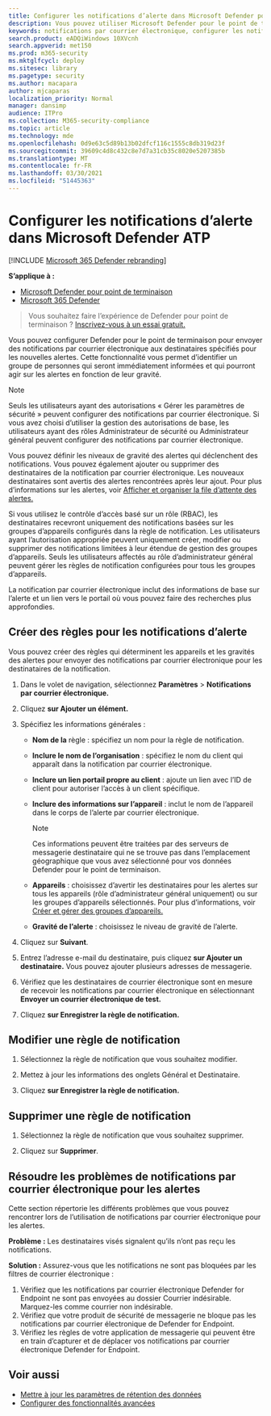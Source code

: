 ```yaml
---
title: Configurer les notifications d’alerte dans Microsoft Defender pour le point de terminaison
description: Vous pouvez utiliser Microsoft Defender pour le point de terminaison pour configurer les paramètres de notification par courrier électronique pour les alertes de sécurité, en fonction de la gravité et d’autres critères.
keywords: notifications par courrier électronique, configurer les notifications d’alerte, notifications microsoft defender atp, alertes microsoft defender atp, Windows 10 Entreprise, Windows 10 Éducation
search.product: eADQiWindows 10XVcnh
search.appverid: met150
ms.prod: m365-security
ms.mktglfcycl: deploy
ms.sitesec: library
ms.pagetype: security
ms.author: macapara
author: mjcaparas
localization_priority: Normal
manager: dansimp
audience: ITPro
ms.collection: M365-security-compliance
ms.topic: article
ms.technology: mde
ms.openlocfilehash: 0d9e63c5d89b13b02dfcf116c1555c8db319d23f
ms.sourcegitcommit: 39609c4d8c432c8e7d7a31cb35c8020e5207385b
ms.translationtype: MT
ms.contentlocale: fr-FR
ms.lasthandoff: 03/30/2021
ms.locfileid: "51445363"
---
```

# <a name="configure-alert-notifications-in-microsoft-defender-atp"></a>Configurer les notifications d’alerte dans Microsoft Defender ATP

[!INCLUDE [Microsoft 365 Defender rebranding](../../includes/microsoft-defender.md)]

**S’applique à :**
- [Microsoft Defender pour point de terminaison](https://go.microsoft.com/fwlink/p/?linkid=2154037)
- [Microsoft 365 Defender](https://go.microsoft.com/fwlink/?linkid=2118804)

>Vous souhaitez faire l’expérience de Defender pour point de terminaison ? [Inscrivez-vous à un essai gratuit.](https://www.microsoft.com/microsoft-365/windows/microsoft-defender-atp?ocid=docs-wdatp-emailconfig-abovefoldlink)

Vous pouvez configurer Defender pour le point de terminaison pour envoyer des notifications par courrier électronique aux destinataires spécifiés pour les nouvelles alertes. Cette fonctionnalité vous permet d’identifier un groupe de personnes qui seront immédiatement informées et qui pourront agir sur les alertes en fonction de leur gravité.

> [!NOTE]
> Seuls les utilisateurs ayant des autorisations « Gérer les paramètres de sécurité » peuvent configurer des notifications par courrier électronique. Si vous avez choisi d’utiliser la gestion des autorisations de base, les utilisateurs ayant des rôles Administrateur de sécurité ou Administrateur général peuvent configurer des notifications par courrier électronique.

Vous pouvez définir les niveaux de gravité des alertes qui déclenchent des notifications. Vous pouvez également ajouter ou supprimer des destinataires de la notification par courrier électronique. Les nouveaux destinataires sont avertis des alertes rencontrées après leur ajout. Pour plus d’informations sur les alertes, voir [Afficher et organiser la file d’attente des alertes.](alerts-queue.md)

Si vous utilisez le contrôle d’accès basé sur un rôle (RBAC), les destinataires recevront uniquement des notifications basées sur les groupes d’appareils configurés dans la règle de notification.
Les utilisateurs ayant l’autorisation appropriée peuvent uniquement créer, modifier ou supprimer des notifications limitées à leur étendue de gestion des groupes d’appareils.
Seuls les utilisateurs affectés au rôle d’administrateur général peuvent gérer les règles de notification configurées pour tous les groupes d’appareils.

La notification par courrier électronique inclut des informations de base sur l’alerte et un lien vers le portail où vous pouvez faire des recherches plus approfondies.


## <a name="create-rules-for-alert-notifications"></a>Créer des règles pour les notifications d’alerte
Vous pouvez créer des règles qui déterminent les appareils et les gravités des alertes pour envoyer des notifications par courrier électronique pour les destinataires de la notification.


1. Dans le volet de navigation, sélectionnez **Paramètres**  >  **Notifications par courrier électronique.**

2. Cliquez **sur Ajouter un élément.**

3. Spécifiez les informations générales :
    - **Nom de la** règle : spécifiez un nom pour la règle de notification.
    - **Inclure le nom de l’organisation** : spécifiez le nom du client qui apparaît dans la notification par courrier électronique.
    - **Inclure un lien portail propre au client** : ajoute un lien avec l’ID de client pour autoriser l’accès à un client spécifique.
    - **Inclure des informations sur l’appareil** : inclut le nom de l’appareil dans le corps de l’alerte par courrier électronique.
    
        >[!NOTE]
        > Ces informations peuvent être traitées par des serveurs de messagerie destinataire qui ne se trouve pas dans l’emplacement géographique que vous avez sélectionné pour vos données Defender pour le point de terminaison.

    - **Appareils** : choisissez d’avertir les destinataires pour les alertes sur tous les appareils (rôle d’administrateur général uniquement) ou sur les groupes d’appareils sélectionnés. Pour plus d’informations, voir [Créer et gérer des groupes d’appareils.](machine-groups.md)
    - **Gravité de l’alerte** : choisissez le niveau de gravité de l’alerte.

4. Cliquez sur **Suivant**.
    
5. Entrez l’adresse e-mail du destinataire, puis cliquez **sur Ajouter un destinataire.** Vous pouvez ajouter plusieurs adresses de messagerie.

6. Vérifiez que les destinataires de courrier électronique sont en mesure de recevoir les notifications par courrier électronique en sélectionnant **Envoyer un courrier électronique de test.**

7. Cliquez **sur Enregistrer la règle de notification.**

## <a name="edit-a-notification-rule"></a>Modifier une règle de notification
1. Sélectionnez la règle de notification que vous souhaitez modifier.

2. Mettez à jour les informations des onglets Général et Destinataire.

3. Cliquez **sur Enregistrer la règle de notification.**


## <a name="delete-notification-rule"></a>Supprimer une règle de notification

1. Sélectionnez la règle de notification que vous souhaitez supprimer.

2. Cliquez sur **Supprimer**.


## <a name="troubleshoot-email-notifications-for-alerts"></a>Résoudre les problèmes de notifications par courrier électronique pour les alertes
Cette section répertorie les différents problèmes que vous pouvez rencontrer lors de l’utilisation de notifications par courrier électronique pour les alertes.

**Problème :** Les destinataires visés signalent qu’ils n’ont pas reçu les notifications.

**Solution :** Assurez-vous que les notifications ne sont pas bloquées par les filtres de courrier électronique :

1. Vérifiez que les notifications par courrier électronique Defender for Endpoint ne sont pas envoyées au dossier Courrier indésirable. Marquez-les comme courrier non indésirable.
2. Vérifiez que votre produit de sécurité de messagerie ne bloque pas les notifications par courrier électronique de Defender for Endpoint.
3. Vérifiez les règles de votre application de messagerie qui peuvent être en train d’capturer et de déplacer vos notifications par courrier électronique Defender for Endpoint.

## <a name="related-topics"></a>Voir aussi
- [Mettre à jour les paramètres de rétention des données](data-retention-settings.md)
- [Configurer des fonctionnalités avancées](advanced-features.md)
